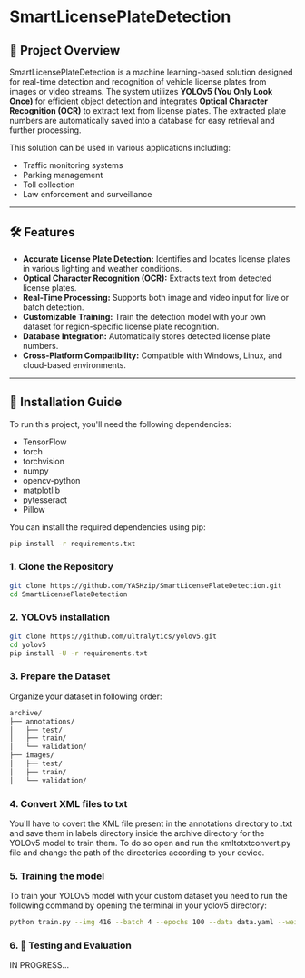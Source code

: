 # SmartLicensePlateDetection

## 🚗 **Project Overview**  
SmartLicensePlateDetection is a machine learning-based solution designed for real-time detection and recognition of vehicle license plates from images or video streams. The system utilizes **YOLOv5 (You Only Look Once)** for efficient object detection and integrates **Optical Character Recognition (OCR)** to extract text from license plates. The extracted plate numbers are automatically saved into a database for easy retrieval and further processing.

This solution can be used in various applications including:
- Traffic monitoring systems
- Parking management
- Toll collection
- Law enforcement and surveillance

---

## 🛠️ **Features**
- **Accurate License Plate Detection:** Identifies and locates license plates in various lighting and weather conditions.
- **Optical Character Recognition (OCR):** Extracts text from detected license plates.
- **Real-Time Processing:** Supports both image and video input for live or batch detection.
- **Customizable Training:** Train the detection model with your own dataset for region-specific license plate recognition.
- **Database Integration:** Automatically stores detected license plate numbers.
- **Cross-Platform Compatibility:** Compatible with Windows, Linux, and cloud-based environments.

---

## 🔧 **Installation Guide**
To run this project, you'll need the following dependencies:

- TensorFlow
- torch
- torchvision
- numpy
- opencv-python
- matplotlib
- pytesseract
- Pillow

You can install the required dependencies using pip:
```bash
pip install -r requirements.txt
```

### **1. Clone the Repository**
```bash
git clone https://github.com/YASHzip/SmartLicensePlateDetection.git
cd SmartLicensePlateDetection
```

### **2. YOLOv5 installation**
```bash
git clone https://github.com/ultralytics/yolov5.git
cd yolov5
pip install -U -r requirements.txt
```

### **3. Prepare the Dataset**
Organize your dataset in following order:
```bash
archive/
├── annotations/
│   ├── test/
│   ├── train/
│   └── validation/
├── images/
│   ├── test/
│   ├── train/
│   └── validation/
```
### **4. Convert XML files to txt**
You'll have to covert the XML file present in the annotations directory to .txt and save them in labels directory inside the archive directory for the YOLOv5 model to train them.
To do so open and run the xmltotxtconvert.py file and change the path of the directories according to your device.

### **5. Training the model**
To train your YOLOv5 model with your custom dataset you need to run the following command by opening the terminal in your yolov5 directory:
```bash
python train.py --img 416 --batch 4 --epochs 100 --data data.yaml --weights yolov5s.pt --device 0
```
### **6. 🧪 Testing and Evaluation**
IN PROGRESS...
